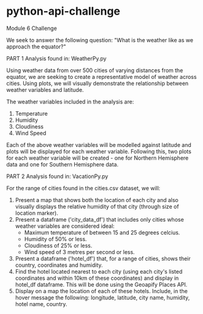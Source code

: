 # python-api-challenge
Module 6 Challenge

We seek to answer the following question: "What is the weather like as we approach
the equator?"

PART 1
Analysis found in: WeatherPy.py

Using weather data from over 500 cities of varying distances from the equator, we are
seeking to create a representative model of weather across cities. Using plots, we will visually demonstrate the relationship between weather variables and latitude.

The weather variables included in the analysis are:
1. Temperature
2. Humidity
3. Cloudiness
4. Wind Speed

Each of the above weather variables will be modelled against latitude and plots
will be displayed for each weather variable. Following this, two plots for each
weather variable will be created - one for Northern Hemisphere data and one for 
Southern Hemisphere data.

PART 2
Analysis found in: VacationPy.py

For the range of cities found in the cities.csv dataset, we will:
1. Present a map that shows both the location of each city and also visually displays
the relative humidity of that city (through size of location marker).
2. Present a dataframe ('city_data_df') that includes only cities whose weather
variables are considered ideal:
    - Maximum temperature of between 15 and 25 degrees celcius.
    - Humidity of 50% or less.
    - Cloudiness of 25% or less.
    - Wind speed of 3 metres per second or less.
3. Present a dataframe ('hotel_df') that, for a range of cities, shows their country,
coordinates and humidity.
4. Find the hotel located nearest to each city (using each city's listed 
coordinates and within 10km of these coordinates) and display in hotel_df dataframe.
This will be done using the Geoapify Places API.
5. Display on a map the location of each of these hotels. Include, in the hover 
message the following: longitude, latitude, city name, humidity, hotel name, country.